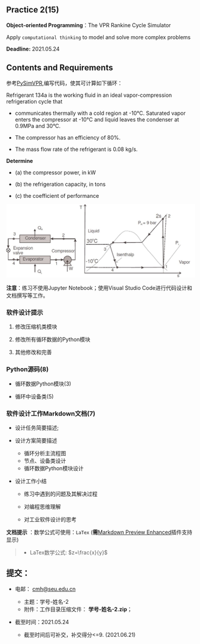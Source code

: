 ## Practice 2(15)

**Object-oriented Programming**：The VPR Rankine Cycle Simulator 

Apply `computational thinking` to model and solve more complex problems

**Deadline:**  2021.05.24

## Contents and Requirements

参考[PySimVPR](https://github.com/PySEE/PySimVPR),编写代码，使其可计算如下循环：

Refrigerant 134a is the working fluid in an ideal vapor-compression refrigeration cycle that 

* communicates thermally with a cold region at -10°C. Saturated vapor enters the compressor at -10°C and liquid leaves the condenser at 0.9MPa and 30°C. 

* The compressor has an efficiency of 80%. 

* The mass flow rate of the refrigerant is 0.08 kg/s. 

**Determine**

 * (a) the compressor power, in kW
 
 * (b) the refrigeration capacity, in tons
 
 * (c) the coefficient of performance

 ![](img/example725.jpg)

**注意**：练习不使用Jupyter Notebook；使用Visual Studio Code进行代码设计和文档撰写等工作。

### 软件设计提示

1. 修改压缩机类模块

2. 修改所有循环数据的Python模块

3. 其他修改和完善

### Python源码(8)

* 循环数据Python模块(3)

* 循环中设备类(5)
 
### 软件设计工作Markdown文档(7)

* 设计任务简要描述;

* 设计方案简要描述
  * 循环分析主流程图  
  * 节点、设备类设计
  * 循环数据Python模块设计
  
* 设计工作小结
   
    *  练习中遇到的问题及其解决过程 

    *  对编程思维理解
    
    *  对工业软件设计的思考
  
 **文档提示** ：数学公式可使用：`LaTex` (**需**[Markdown Preview Enhanced](https://shd101wyy.github.io/markdown-preview-enhanced/#/zh-cn/)插件支持显示)

>* LaTex数学公式: $z=\frac{x}{y}$

## 提交：

* 电邮： cmh@seu.edu.cn
  * 主题：学号-姓名-2
  * 附件：工作目录压缩文件： **学号-姓名-2.zip**；

* 截至时间：2021.05.24
  * 截至时间后可补交，补交得分<=9. (2021.06.21)


